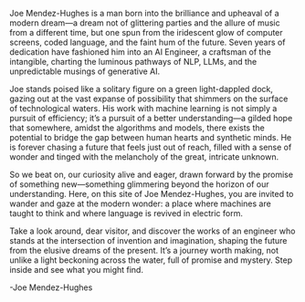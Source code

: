 Joe Mendez-Hughes is a man born into the brilliance and upheaval of a modern dream—a dream not of
                         glittering parties and the allure of music from a different time, but one spun from the iridescent glow of computer screens,
                         coded language, and the faint hum of the future. Seven years of dedication have fashioned him into an AI Engineer,
                         a craftsman of the intangible, charting the luminous pathways of NLP, LLMs, and the unpredictable musings of generative AI.


Joe stands poised like a solitary figure on a green light-dappled dock, gazing out at the vast expanse of possibility
                         that shimmers on the surface of technological waters. His work with machine learning is not simply a pursuit of efficiency; it’s
                         a pursuit of a better understanding—a gilded hope that somewhere, amidst the algorithms and models, there exists the potential
                         to bridge the gap between human hearts and synthetic minds. He is forever chasing a future that feels just out of reach, filled with
                         a sense of wonder and tinged with the melancholy of the great, intricate unknown.


 So we beat on, our curiosity alive and eager, drawn forward by the promise of something new—something glimmering beyond the horizon
                         of our understanding. Here, on this site of Joe Mendez-Hughes, you are invited to wander and gaze at the modern wonder: a place
                         where machines are taught to think and where language is revived in electric form.

Take a look around, dear visitor, and discover the works of an engineer who stands at the intersection of invention and imagination,
                        shaping the future from the elusive dreams of the present. It’s a journey worth making, not unlike a light beckoning across the water,
                        full of promise and mystery. Step inside and see what you might find.

-Joe Mendez-Hughes
